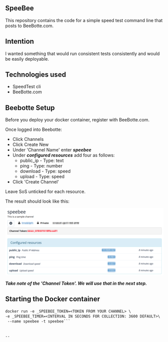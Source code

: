 
SpeeBee
-------

This repository contains the code for a simple speed test command line that
posts to BeeBotte.com.

Intention
---------

I wanted something that would run consistent tests consistently and would be
easily deployable.

Technologies used
-----------------

* SpeedTest cli
* BeeBotte.com

Beebotte Setup
--------------

Before you deploy your docker container, register with BeeBotte.com.

Once logged into Beebotte:

* Click Channels
* Click Create New
* Under 'Channel Name' enter ***speebee***
* Under ***configured resources*** add four as follows:
  * public_ip - Type: text
  * ping - Type: number
  * download - Type: speed
  * upload - Type: speed
* Click 'Create Channel'

Leave SoS unticked for each resource.

The result should look like this:

![BeeBotte Channel Setup](img/beebotte_channel_setup.png)

***Take note of the 'Channel Token'. We will use that in the next step.***

Starting the Docker container
-----------------------------

```
docker run -e _SPEEBEE_TOKEN=<TOKEN FROM YOUR CHANNEL> \
-e _SPEEBEE_TIMER=<INTERVAL IN SECONDS FOR COLLECTION: 3600 DEFAULT>\
 --name speebee -t speebee```


--
